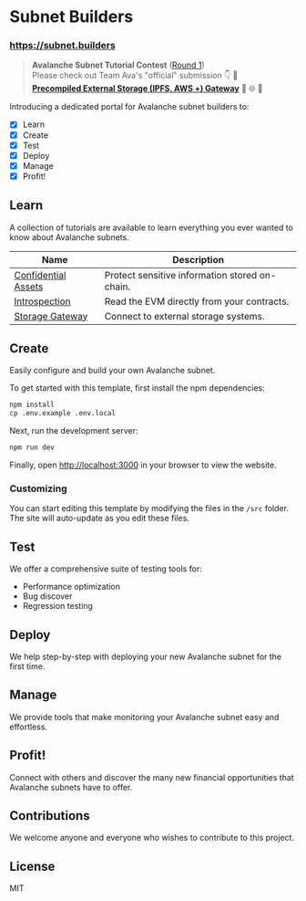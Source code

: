 # Subnet Builders

### https://subnet.builders

> __Avalanche Subnet Tutorial Contest__ ([Round 1](https://medium.com/avalancheavax/avalanche-launches-subnet-tutorial-contest-with-32k-in-prizes-e8c81c731f2a))  
Please check out Team Ava's "official" submission 👇 👀  
__[Precompiled External Storage (IPFS, AWS +) Gateway](guides/storage-gateway.md)__ 🔌 🌐 📡

Introducing a dedicated portal for Avalanche subnet builders to:

- [x] Learn
- [x] Create
- [x] Test
- [x] Deploy
- [x] Manage
- [x] Profit!

## Learn

A collection of tutorials are available to learn everything you ever wanted to know about Avalanche subnets.

| Name  | Description |
|---|---|
| [Confidential Assets](guides/confidential-assets.md) | Protect sensitive information stored on-chain. |
| [Introspection](guides/introspection.md) | Read the EVM directly from your contracts. |
| [Storage Gateway](guides/storage-gateway.md) | Connect to external storage systems. |

## Create

Easily configure and build your own Avalanche subnet.

To get started with this template, first install the npm dependencies:

```bash
npm install
cp .env.example .env.local
```

Next, run the development server:

```bash
npm run dev
```

Finally, open [http://localhost:3000](http://localhost:3000) in your browser to view the website.

### Customizing

You can start editing this template by modifying the files in the `/src` folder. The site will auto-update as you edit these files.


## Test

We offer a comprehensive suite of testing tools for:

- Performance optimization
- Bug discover
- Regression testing

## Deploy

We help step-by-step with deploying your new Avalanche subnet for the first time.

## Manage

We provide tools that make monitoring your Avalanche subnet easy and effortless.

## Profit!

Connect with others and discover the many new financial opportunities that Avalanche subnets have to offer.

## Contributions

We welcome anyone and everyone who wishes to contribute to this project.

## License

MIT
